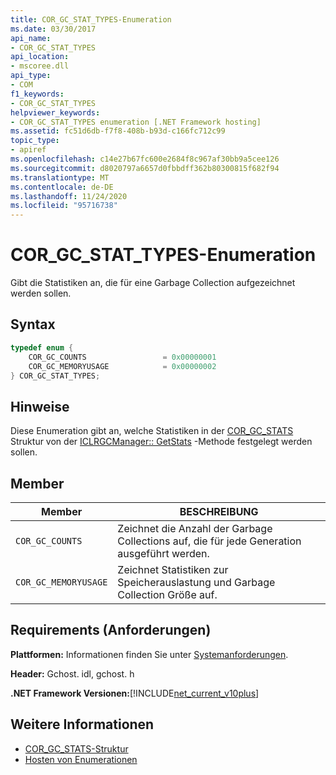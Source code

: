 ```yaml
---
title: COR_GC_STAT_TYPES-Enumeration
ms.date: 03/30/2017
api_name:
- COR_GC_STAT_TYPES
api_location:
- mscoree.dll
api_type:
- COM
f1_keywords:
- COR_GC_STAT_TYPES
helpviewer_keywords:
- COR_GC_STAT_TYPES enumeration [.NET Framework hosting]
ms.assetid: fc51d6db-f7f8-408b-b93d-c166fc712c99
topic_type:
- apiref
ms.openlocfilehash: c14e27b67fc600e2684f8c967af30bb9a5cee126
ms.sourcegitcommit: d8020797a6657d0fbbdff362b80300815f682f94
ms.translationtype: MT
ms.contentlocale: de-DE
ms.lasthandoff: 11/24/2020
ms.locfileid: "95716738"
---
```

# <a name="cor_gc_stat_types-enumeration"></a>COR_GC_STAT_TYPES-Enumeration

Gibt die Statistiken an, die für eine Garbage Collection aufgezeichnet werden sollen.  
  
## <a name="syntax"></a>Syntax  
  
```cpp  
typedef enum {  
    COR_GC_COUNTS                 = 0x00000001  
    COR_GC_MEMORYUSAGE            = 0x00000002  
} COR_GC_STAT_TYPES;  
```  
  
## <a name="remarks"></a>Hinweise  

 Diese Enumeration gibt an, welche Statistiken in der [COR_GC_STATS](cor-gc-stats-structure.md) Struktur von der [ICLRGCManager:: GetStats](iclrgcmanager-getstats-method.md) -Methode festgelegt werden sollen.  
  
## <a name="members"></a>Member  
  
|Member|BESCHREIBUNG|  
|------------|-----------------|  
|`COR_GC_COUNTS`|Zeichnet die Anzahl der Garbage Collections auf, die für jede Generation ausgeführt werden.|  
|`COR_GC_MEMORYUSAGE`|Zeichnet Statistiken zur Speicherauslastung und Garbage Collection Größe auf.|  
  
## <a name="requirements"></a>Requirements (Anforderungen)  

 **Plattformen:** Informationen finden Sie unter [Systemanforderungen](../../get-started/system-requirements.md).  
  
 **Header:** Gchost. idl, gchost. h  
  
 **.NET Framework Versionen:**[!INCLUDE[net_current_v10plus](../../../../includes/net-current-v10plus-md.md)]  
  
## <a name="see-also"></a>Weitere Informationen

- [COR_GC_STATS-Struktur](cor-gc-stats-structure.md)
- [Hosten von Enumerationen](hosting-enumerations.md)
